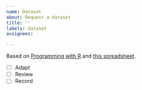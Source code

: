 ```yaml
---
name: Dataset
about: Request a dataset
title: ''
labels: dataset
assignees:

---
```


Based on [Programming with R](http://swcarpentry.github.io/r-novice-inflammation/) and [this spreadsheet](https://docs.google.com/spreadsheets/d/1WucEVydOtQxgoE91pvRlP7AwqKQ0gMJHrXkl4r2voQw/edit#gid=0).

- [ ] Adapt
- [ ] Review
- [ ] Record
